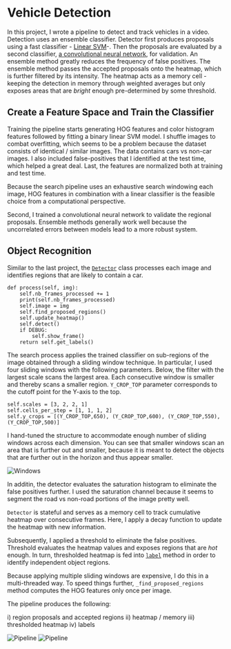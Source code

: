 # Vehicle Detection

In this project, I wrote a pipeline to detect and track vehicles in a video. Detection uses an ensemble classifier. Detector first produces proposals using a fast classifier - [Linear SVM](https://github.com/dzorlu/sdc/blob/master/vehicle_detection/src/train.py#L45)-. Then the proposals are evaluated by a second classifier, [a convolutional neural network](https://github.com/dzorlu/sdc/blob/master/vehicle_detection/src/train.py#L186), for validation. An ensemble method greatly reduces the frequency of false positives. The ensemble method passes the accepted proposals onto the heatmap, which is further filtered by its intensity. The heatmap acts as a memory cell - keeping the detection in memory through weighted averages but only exposes areas that are _bright_ enough pre-determined by some threshold.

## Create a Feature Space and Train the Classifier

Training the pipeline starts generating HOG features and color histogram features followed by fitting a binary linear SVM model. I shuffle images to combat overfitting, which seems to be a problem because the dataset consists of identical / similar images. The data contains cars vs non-car images. I also included false-positives that I identified at the test time, which helped a great deal. Last, the features are normalized both at training and test time.

Because the search pipeline uses an exhaustive search windowing each image, HOG features in combination with a linear classifier is the feasible choice from a computational perspective.

Second, I trained a convolutional neural network to validate the regional proposals. Ensemble methods generally work well because the uncorrelated errors between models lead to a more robust system.

## Object Recognition

Similar to the last project, the [`Detector`](https://github.com/dzorlu/sdc/blob/master/vehicle_detection/src/search.py#L130) class processes each image and identifies regions that are likely to contain a car.

```
def process(self, img):
    self.nb_frames_processed += 1
    print(self.nb_frames_processed)
    self.image = img
    self.find_proposed_regions()
    self.update_heatmap()
    self.detect()
    if DEBUG:
        self.show_frame()
    return self.get_labels()
```

The search process applies the trained classifier on sub-regions of the image obtained through a sliding window technique. In particular, I used four sliding windows with the following parameters. Below, the filter with the largest scale scans the largest area. Each consecutive window is smaller and thereby scans a smaller region. `Y_CROP_TOP` parameter corresponds to the cutoff point for the Y-axis to the top.

```
self.scales = [3, 2, 2, 1]
self.cells_per_step = [1, 1, 1, 2]
self.y_crops = [(Y_CROP_TOP,650), (Y_CROP_TOP,600), (Y_CROP_TOP,550), (Y_CROP_TOP,500)]
```

I hand-tuned the structure to accommodate enough number of sliding windows across each dimension. You can see that smaller windows scan an area that is further out and smaller, because it is meant to detect the objects that are further out in the horizon and thus appear smaller.

![Windows](https://github.com/dzorlu/sdc/blob/master/vehicle_detection/images/Screen%20Shot%202017-03-17%20at%202.30.53%20PM.png)

In additin, the detector evaluates the saturation histogram to eliminate the false positives further. I used the saturation channel because it seems to segment the road vs non-road portions of the image pretty well.

`Detector` is stateful and serves as a memory cell to track cumulative heatmap over consecutive frames. Here, I apply a decay function to update the heatmap with new information.

Subsequently, I applied a threshold to eliminate the false positives. Threshold evaluates the heatmap values and exposes regions that are _hot_ enough.  In turn, thresholded heatmap is fed into [`label`](https://docs.scipy.org/doc/scipy-0.16.0/reference/generated/scipy.ndimage.measurements.label.html) method in order to identify independent object regions.

Because applying multiple sliding windows are expensive, I do this in a multi-threaded way. To speed things further, `_find_proposed_regions` method computes the HOG features only once per image.

The pipeline produces the following:

i) region proposals and accepted regions
ii) heatmap / memory
iii) thresholded heatmap
iv) labels

![Pipeline](https://github.com/dzorlu/sdc/blob/master/vehicle_detection/writeup_images/pipe1.png)
![Pipeline](https://github.com/dzorlu/sdc/blob/master/vehicle_detection/writeup_images/pipe2.png)
